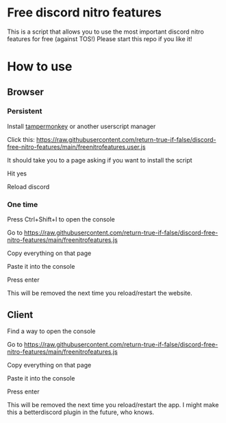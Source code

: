 # Free discord nitro features

This is a script that allows you to use the most important discord nitro features for free (against TOS!)
Please start this repo if you like it!

# How to use

## Browser

### Persistent
Install [tampermonkey](https://www.tampermonkey.net/) or another userscript manager

Click this: https://raw.githubusercontent.com/return-true-if-false/discord-free-nitro-features/main/freenitrofeatures.user.js

It should take you to a page asking if you want to install the script

Hit yes

Reload discord


### One time
Press Ctrl+Shift+I to open the console

Go to https://raw.githubusercontent.com/return-true-if-false/discord-free-nitro-features/main/freenitrofeatures.js

Copy everything on that page

Paste it into the console

Press enter

This will be removed the next time you reload/restart the website.

## Client
Find a way to open the console

Go to https://raw.githubusercontent.com/return-true-if-false/discord-free-nitro-features/main/freenitrofeatures.js

Copy everything on that page

Paste it into the console

Press enter

This will be removed the next time you reload/restart the app. I might make this a betterdiscord plugin in the future, who knows.
